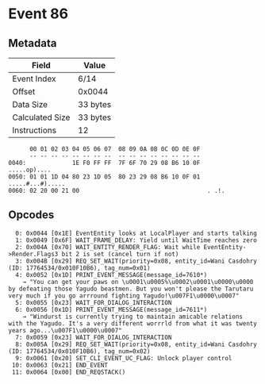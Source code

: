 # Event 86

## Metadata

| Field           | Value    |
|-----------------|----------|
| Event Index     | 6/14     |
| Offset          | 0x0044   |
| Data Size       | 33 bytes |
| Calculated Size | 33 bytes |
| Instructions    | 12       |

```
      00 01 02 03 04 05 06 07  08 09 0A 0B 0C 0D 0E 0F
      -- -- -- -- -- -- -- --  -- -- -- -- -- -- -- --
0040:             1E F0 FF FF  7F 6F 70 29 08 B6 10 0F      .....op)....
0050: 01 01 1D 04 80 23 1D 05  80 23 29 08 B6 10 0F 01  .....#...#).....
0060: 02 20 00 21 00                                    . .!.           
```

## Opcodes

```
  0: 0x0044 [0x1E] EventEntity looks at LocalPlayer and starts talking
  1: 0x0049 [0x6F] WAIT_FRAME_DELAY: Yield until WaitTime reaches zero
  2: 0x004A [0x70] WAIT_ENTITY_RENDER_FLAG: Wait while EventEntity->Render.Flags3 bit 2 is set (cancel turn if not)
  3: 0x004B [0x29] REQ_SET_WAIT(priority=0x08, entity_id=Wani Casdohry (ID: 17764534/0x010F10B6), tag_num=0x01)
  4: 0x0052 [0x1D] PRINT_EVENT_MESSAGE(message_id=7610*)
    → "You can get your paws on \u0001\u0005%\u0002\u0001\u0000\u0000 by defeating those Yagudo beastmen. But you won't please the Tarutaru very much if you go arrround fighting Yagudo!\u007F1\u0000\u0007"
  5: 0x0055 [0x23] WAIT_FOR_DIALOG_INTERACTION
  6: 0x0056 [0x1D] PRINT_EVENT_MESSAGE(message_id=7611*)
    → "Windurst is currently trying to maintain amicable relations with the Yagudo. It's a very different worrrld from what it was twenty years ago...\u007F1\u0000\u0007"
  7: 0x0059 [0x23] WAIT_FOR_DIALOG_INTERACTION
  8: 0x005A [0x29] REQ_SET_WAIT(priority=0x08, entity_id=Wani Casdohry (ID: 17764534/0x010F10B6), tag_num=0x02)
  9: 0x0061 [0x20] SET_CLI_EVENT_UC_FLAG: Unlock player control
 10: 0x0063 [0x21] END_EVENT
 11: 0x0064 [0x00] END_REQSTACK()
```
